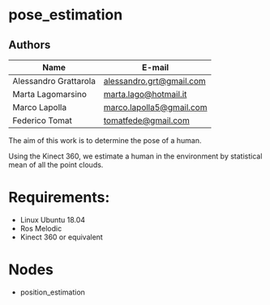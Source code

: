 # pose_estimation

## Authors
| Name | E-mail |
|------|--------|
| Alessandro Grattarola | alessandro.grt@gmail.com |
| Marta Lagomarsino | marta.lago@hotmail.it |
| Marco Lapolla | marco.lapolla5@gmail.com |
| Federico Tomat | tomatfede@gmail.com |

The aim of this work is to determine the pose of a human.

Using the Kinect 360, we estimate a human in the environment by statistical mean of all the point clouds.

# Requirements:
* Linux Ubuntu 18.04
* Ros Melodic
* Kinect 360 or equivalent

# Nodes
* position_estimation
